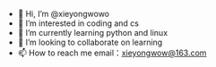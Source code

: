 - 👋 Hi, I’m @xieyongwowo
- 👀 I’m interested in coding and cs
- 🌱 I’m currently learning python and linux
- 💞️ I’m looking to collaborate on learning
- 📫 How to reach me email：xieyongwow@163.com

<!---
xieyongwowo/xieyongwowo is a ✨ special ✨ repository because its `README.md` (this file) appears on your GitHub profile.
You can click the Preview link to take a look at your changes.
--->
